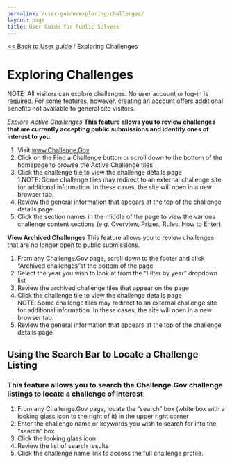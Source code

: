 ```yaml
---
permalink: /user-guide/exploring-challenges/
layout: page
title: User Guide for Public Solvers
---
```

<a href="{{ site.baseurl }}/user-guide/"> << Back to User guide</a> / Exploring Challenges

# Exploring Challenges
NOTE: All visitors can explore challenges. No user account or log-in is required. For some features, however, creating an account offers additional benefits not available to general site visitors.

*Explore Active Challenges*
**This feature allows you to review challenges that are currently accepting public submissions and identify ones of interest to you.**

1. Visit www.Challenge.Gov
2. Click on the Find a Challenge button or scroll down to the bottom of the homepage to browse the Active Challenge tiles</li>
3. Click the challenge tile to view the challenge details page</li>
1.NOTE:  Some challenge tiles may redirect to an external challenge site for additional information.  In these cases, the site will open in a new browser tab.
4. Review the general information that appears at the top of the challenge details page
5. Click the section names in the middle of the page to view the various challenge content sections (e.g. Overview, Prizes, Rules, How to Enter).

**View Archived Challenges**
This feature allows you to review challenges that are no longer open to public submissions.

<ol>
  <li>From any Challenge.Gov page, scroll down to the footer and click “Archived challenges”at the bottom of the page</li>
<li>Select the year you wish to look at from the “Filter by year” dropdown list</li>
<li>Review the archived challenge tiles that appear on the page</li>
<li>Click the challenge tile to view the challenge details page</li>
NOTE:  Some challenge tiles may redirect to an external challenge site for additional information.  In these cases, the site will open in a new browser tab.
<li>Review the general information that appears at the top of the challenge details page</li>
</ol>

<h2>Using the Search Bar to Locate a Challenge Listing</h2>
<h3>This feature allows you to search the Challenge.Gov challenge listings to locate a challenge of interest.</h3>

<ol>
<li>From any Challenge.Gov page, locate the “search” box (white box with a looking glass icon to the right of it) in the upper right corner</li>
<li>Enter the challenge name or keywords you wish to search for into the “search” box</li>
<li>Click the looking glass icon </li>
<li>Review the list of search results</li>
<li>Click the challenge name link to access the full challenge profile.</li>
</ol>
